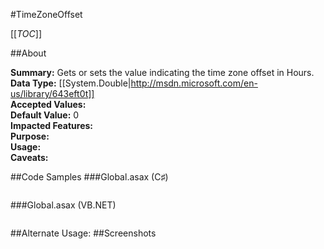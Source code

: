 #TimeZoneOffset

[[_TOC_]]

##About

**Summary:**  Gets or sets the value indicating the time zone offset in Hours.   
**Data Type:** [[System.Double|http://msdn.microsoft.com/en-us/library/643eft0t]]  
**Accepted Values:**   
**Default Value:** 0  
**Impacted Features:**   
**Purpose:**   
**Usage:**   
**Caveats:**   

##Code Samples
###Global.asax (C♯)

```csharp
```

###Global.asax (VB.NET)

```visualbasic
```
##Alternate Usage: 
##Screenshots
